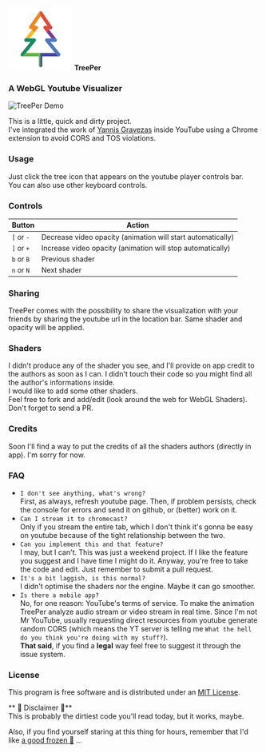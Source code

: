 
![TreePer Logo](/icons/icon128.png) **TreePer**

### A WebGL Youtube Visualizer  
![TreePer Demo](demo.gif)  


This is a little, quick and dirty project.  
I've integrated the work of [Yannis Gravezas](http://github.com/wizgrav/clubber) inside YouTube using a Chrome extension to avoid CORS and TOS violations.

### Usage

Just click the tree icon that appears on the youtube player controls bar.  
You can also use other keyboard controls.   

### Controls

| Button | Action |
| --- | --- |
| `[` or `-` | Decrease video opacity (animation will start automatically) |
| `]` or `+` | Increase video opacity (animation will stop automatically)|
| `b` or `B` | Previous shader |
| `n` or `N` | Next shader |


### Sharing

TreePer comes with the possibility to share the visualization with your friends by sharing the youtube url in the location bar. Same shader and opacity will be applied.


### Shaders  
I didn't produce any of the shader you see, and I'll provide on app credit to the authors as soon as I can. I didn't touch their code so you might find all the author's informations inside.   
I would like to add some other shaders.  
Feel free to fork and add/edit (look around the web for WebGL Shaders).   
Don't forget to send a PR.  

### Credits  
Soon I'll find a way to put the credits of all the shaders authors (directly in app). I'm sorry for now.

### FAQ


- `I don't see anything, what's wrong?`   
  First, as always, refresh youtube page. Then, if problem persists, check the console for errors and send it on github, or (better) work on it.
- `Can I stream it to chromecast?`   
  Only if you stream the entire tab, which I don't think it's gonna be easy on youtube because of the tight relationship between the two.
- `Can you implement this and that feature?`  
  I may, but I can't. This was just a weekend project. If I like the feature you suggest and I have time I might do it.
  Anyway, you're free to take the code and edit. Just remember to submit a pull request.
- `It's a bit laggish, is this normal?`   
  I didn't optimise the shaders nor the engine. Maybe it can go smoother.
- `Is there a mobile app?`   
  No, for one reason: YouTube's terms of service. To make the animation TreePer analyze audio stream or video stream in real time. Since I'm not Mr YouTube, usually requesting direct resources from youtube generate random CORS (which means the YT server is telling me `What the hell do you think you're doing with my stuff?`).  
  **That said**, if you find a **legal** way feel free to suggest it through the issue system.



### License

This program is free software and is distributed under an [MIT License](https://github.com/wizgrav/clubber/blob/master/LICENSE).

** :beer: Disclaimer :beer:**  
This is probably the dirtiest code you'll read today, but it works, maybe.  

Also, if you find yourself staring at this thing for hours, remember that I'd like [a good frozen :beer:](https://paypal.me/edoardoo/5) ...
